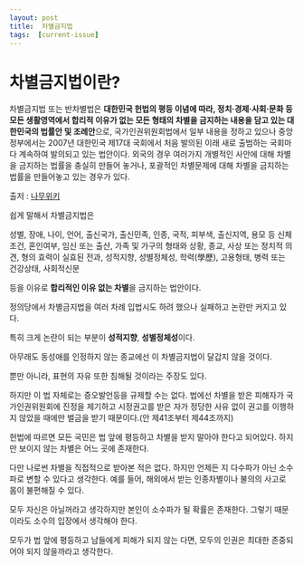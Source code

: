 ```yaml
---
layout: post
title:  차별금지법
tags:  [current-issue]
---
```


# 차별금지법이란?
차별금지법 또는 반차별법은 **대한민국 헌법의 평등 이념에 따라, 정치·경제·사회·문화 등 모든 생활영역에서 합리적 이유가 없는 모든 형태의 차별을 금지하는 내용을 담고 있는 대한민국의 법률안 및 조례안**으로, 국가인권위원회법에서 일부 내용을 정하고 있으나 중앙 정부에서는 2007년 대한민국 제17대 국회에서 처음 발의된 이래 새로 출범하는 국회마다 계속하여 발의되고 있는 법안이다. 외국의 경우 여러가지 개별적인 사안에 대해 차별을 금지하는 법률을 충실히 만들어 놓거나, 포괄적인 차별문제에 대해 차별을 금지하는 법률을 만들어놓고 있는 경우가 있다.

출저 : [나무위키](https://namu.wiki/w/%EC%B0%A8%EB%B3%84%EA%B8%88%EC%A7%80%EB%B2%95)

쉽게 말해서 차별금지법은 

성별, 장애, 나이, 언어, 출신국가, 출신민족, 인종, 국적, 피부색, 출신지역, 용모 등 신체조건, 혼인여부, 임신 또는 출산, 가족 및 가구의 형태와 상황, 종교, 사상 또는 정치적 의견, 형의 효력이 실효된 전과, 성적지향, 성별정체성, 학력(學歷), 고용형태, 병력 또는 건강상태, 사회적신분 

등을 이유로 **합리적인 이유 없는 차별**을 금지하는 법안이다. 

정의당에서 차별금지법을 여러 차례 입법시도 하려 했으나 실패하고 논란만 커지고 있다. 

특히 크게 논란이 되는 부분이 **성적지향**, **성별정체성**이다. 

아무래도 동성애를 인정하지 않는 종교에선 이 차별금지법이 달갑지 않을 것이다. 

뿐만 아니라, 표현의 자유 또한 침해될 것이라는 주장도 있다. 

하지만 이 법 자체로는 증오발언등을 규제할 수는 없다. 법에선 차별을 받은 피해자가 국가인권위원회에 진정을 제기하고 시정권고를 받은 자가 정당한 사유 없이 권고를 이행하지 않았을 때에만 벌금을 받기 때문이다.(안 제41조부터 제44조까지)

헌법에 따르면 모든 국민은 법 앞에 평등하고 차별을 받지 말아야 한다고 되어있다. 하지만 보이지 않는 차별은 어느 곳에 존재한다.

다만 나로썬 차별을 직접적으로 받아본 적은 없다. 하지만 언제든 지 다수파가 아닌 소수파로 변할 수 있다고 생각한다. 예를 들어, 해외에서 받는 인종차별이나 불의의 사고로 몸이 불편해질 수 있다. 

모두 자신은 아닐꺼라고 생각하지만 본인이 소수파가 될 확률은 존재한다. 그렇기 때문이라도 소수의 입장에서 생각해야 한다.

모두가 법 앞에 평등하고 남들에게 피해가 되지 않는 다면, 모두의 인권은 최대한 존중되어야 되지 않을까라고 생각한다. 